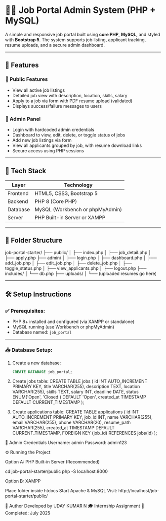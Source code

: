 # 🧑‍💼 Job Portal Admin System (PHP + MySQL)

A simple and responsive job portal built using **core PHP**, **MySQL**, and styled with **Bootstrap 5**. The system supports job listing, applicant tracking, resume uploads, and a secure admin dashboard.

---

## 🚀 Features

### 👥 Public Features
- View all active job listings
- Detailed job view with description, location, skills, salary
- Apply to a job via form with PDF resume upload (validated)
- Displays success/failure messages to users

### 🔐 Admin Panel
- Login with hardcoded admin credentials
- Dashboard to view, edit, delete, or toggle status of jobs
- Add new job listings via form
- View all applicants grouped by job, with resume download links
- Secure access using PHP sessions

---

## 🧰 Tech Stack

| Layer      | Technology       |
|------------|------------------|
| Frontend   | HTML5, CSS3, Bootstrap 5 |
| Backend    | PHP 8 (Core PHP) |
| Database   | MySQL (Workbench or phpMyAdmin) |
| Server     | PHP Built-in Server or XAMPP |

---

## 📂 Folder Structure

job-portal-starter/
├── public/
│ ├── index.php
│ ├── job_detail.php
│ ├── apply.php
├── admin/
│ ├── login.php
│ ├── dashboard.php
│ ├── add_job.php
│ ├── edit_job.php
│ ├── delete_job.php
│ ├── toggle_status.php
│ ├── view_applicants.php
│ ├── logout.php
├── includes/
│ └── db.php
├── uploads/
│ └── (uploaded resumes go here)


---

## 🛠️ Setup Instructions

### ✅ Prerequisites:
- PHP 8+ installed and configured (via XAMPP or standalone)
- MySQL running (use Workbench or phpMyAdmin)
- Database named: `job_portal`

---

### 📥 Database Setup:

1. Create a new database:
   ```sql
   CREATE DATABASE job_portal;

2. Create jobs table:
   CREATE TABLE jobs (
  id INT AUTO_INCREMENT PRIMARY KEY,
  title VARCHAR(255),
  description TEXT,
  location VARCHAR(255),
  skills TEXT,
  salary INT,
  deadline DATE,
  status ENUM('Open', 'Closed') DEFAULT 'Open',
  created_at TIMESTAMP DEFAULT CURRENT_TIMESTAMP
);

3. Create applications table:
   CREATE TABLE applications (
  id INT AUTO_INCREMENT PRIMARY KEY,
  job_id INT,
  name VARCHAR(255),
  email VARCHAR(255),
  phone VARCHAR(20),
  resume_path VARCHAR(255),
  created_at TIMESTAMP DEFAULT CURRENT_TIMESTAMP,
  FOREIGN KEY (job_id) REFERENCES jobs(id)
);

🔐 Admin Credentials
Username: admin
Password: admin123

⚙️ Running the Project

Option A: PHP Built-in Server (Recommended)

cd job-portal-starter/public
php -S localhost:8000

Option B: XAMPP

Place folder inside htdocs
Start Apache & MySQL
Visit: http://localhost/job-portal-starter/public/

🙌 Author
Developed by UDAY KUMAR N
🎓 Internship Assignment
📅 Completed: July 2025 

